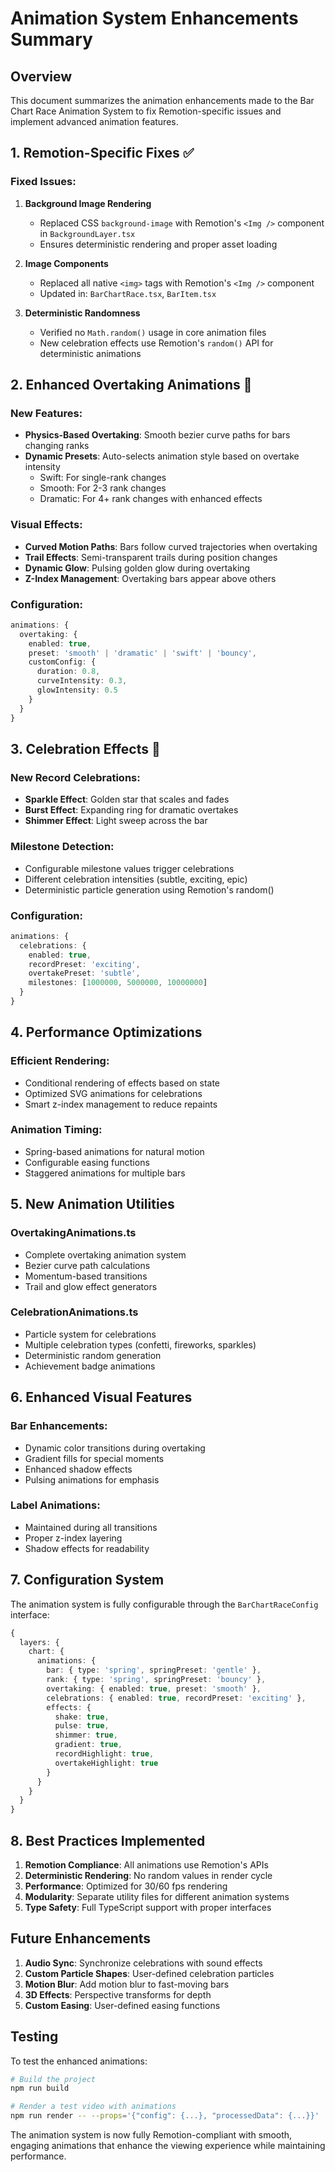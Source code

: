 # Animation System Enhancements Summary

## Overview
This document summarizes the animation enhancements made to the Bar Chart Race Animation System to fix Remotion-specific issues and implement advanced animation features.

## 1. Remotion-Specific Fixes ✅

### Fixed Issues:
1. **Background Image Rendering**
   - Replaced CSS `background-image` with Remotion's `<Img />` component in `BackgroundLayer.tsx`
   - Ensures deterministic rendering and proper asset loading

2. **Image Components**
   - Replaced all native `<img>` tags with Remotion's `<Img />` component
   - Updated in: `BarChartRace.tsx`, `BarItem.tsx`

3. **Deterministic Randomness**
   - Verified no `Math.random()` usage in core animation files
   - New celebration effects use Remotion's `random()` API for deterministic animations

## 2. Enhanced Overtaking Animations 🚀

### New Features:
- **Physics-Based Overtaking**: Smooth bezier curve paths for bars changing ranks
- **Dynamic Presets**: Auto-selects animation style based on overtake intensity
  - Swift: For single-rank changes
  - Smooth: For 2-3 rank changes
  - Dramatic: For 4+ rank changes with enhanced effects

### Visual Effects:
- **Curved Motion Paths**: Bars follow curved trajectories when overtaking
- **Trail Effects**: Semi-transparent trails during position changes
- **Dynamic Glow**: Pulsing golden glow during overtaking
- **Z-Index Management**: Overtaking bars appear above others

### Configuration:
```typescript
animations: {
  overtaking: {
    enabled: true,
    preset: 'smooth' | 'dramatic' | 'swift' | 'bouncy',
    customConfig: {
      duration: 0.8,
      curveIntensity: 0.3,
      glowIntensity: 0.5
    }
  }
}
```

## 3. Celebration Effects 🎉

### New Record Celebrations:
- **Sparkle Effect**: Golden star that scales and fades
- **Burst Effect**: Expanding ring for dramatic overtakes
- **Shimmer Effect**: Light sweep across the bar

### Milestone Detection:
- Configurable milestone values trigger celebrations
- Different celebration intensities (subtle, exciting, epic)
- Deterministic particle generation using Remotion's random()

### Configuration:
```typescript
animations: {
  celebrations: {
    enabled: true,
    recordPreset: 'exciting',
    overtakePreset: 'subtle',
    milestones: [1000000, 5000000, 10000000]
  }
}
```

## 4. Performance Optimizations

### Efficient Rendering:
- Conditional rendering of effects based on state
- Optimized SVG animations for celebrations
- Smart z-index management to reduce repaints

### Animation Timing:
- Spring-based animations for natural motion
- Configurable easing functions
- Staggered animations for multiple bars

## 5. New Animation Utilities

### OvertakingAnimations.ts
- Complete overtaking animation system
- Bezier curve path calculations
- Momentum-based transitions
- Trail and glow effect generators

### CelebrationAnimations.ts
- Particle system for celebrations
- Multiple celebration types (confetti, fireworks, sparkles)
- Deterministic random generation
- Achievement badge animations

## 6. Enhanced Visual Features

### Bar Enhancements:
- Dynamic color transitions during overtaking
- Gradient fills for special moments
- Enhanced shadow effects
- Pulsing animations for emphasis

### Label Animations:
- Maintained during all transitions
- Proper z-index layering
- Shadow effects for readability

## 7. Configuration System

The animation system is fully configurable through the `BarChartRaceConfig` interface:

```typescript
{
  layers: {
    chart: {
      animations: {
        bar: { type: 'spring', springPreset: 'gentle' },
        rank: { type: 'spring', springPreset: 'bouncy' },
        overtaking: { enabled: true, preset: 'smooth' },
        celebrations: { enabled: true, recordPreset: 'exciting' },
        effects: {
          shake: true,
          pulse: true,
          shimmer: true,
          gradient: true,
          recordHighlight: true,
          overtakeHighlight: true
        }
      }
    }
  }
}
```

## 8. Best Practices Implemented

1. **Remotion Compliance**: All animations use Remotion's APIs
2. **Deterministic Rendering**: No random values in render cycle
3. **Performance**: Optimized for 30/60 fps rendering
4. **Modularity**: Separate utility files for different animation systems
5. **Type Safety**: Full TypeScript support with proper interfaces

## Future Enhancements

1. **Audio Sync**: Synchronize celebrations with sound effects
2. **Custom Particle Shapes**: User-defined celebration particles
3. **Motion Blur**: Add motion blur to fast-moving bars
4. **3D Effects**: Perspective transforms for depth
5. **Custom Easing**: User-defined easing functions

## Testing

To test the enhanced animations:

```bash
# Build the project
npm run build

# Render a test video with animations
npm run render -- --props='{"config": {...}, "processedData": {...}}'
```

The animation system is now fully Remotion-compliant with smooth, engaging animations that enhance the viewing experience while maintaining performance.
